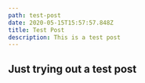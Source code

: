 ```yaml
---
path: test-post
date: 2020-05-15T15:57:57.848Z
title: Test Post
description: This is a test post
---
```

## Just trying out a test post